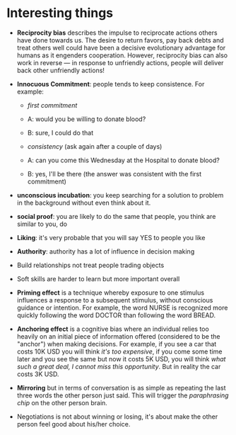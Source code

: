 # Interesting things

- **Reciprocity bias** describes the impulse to reciprocate actions others have done towards us. The desire to return favors, pay back debts and treat others well could have been a decisive evolutionary advantage for humans as it engenders cooperation. However, reciprocity bias can also work in reverse — in response to unfriendly actions, people will deliver back other unfriendly actions!

- **Innocuous Commitment**: people tends to keep consistence. For example:
    - _first commitment_
    - A: would you be willing to donate blood?
    - B: sure, I could do that

    - _consistency_ (ask again after a couple of days)
    - A: can you come this Wednesday at the Hospital to donate blood?
    - B: yes, I'll be there (the answer was consistent with the first commitment)

- **unconscious incubation**: you keep searching for a solution to problem in the background without even think about it. 

- **social proof**: you are likely to do the same that people, you think are similar to you, do

- **Liking**: it's very probable that you will say YES to people you like

- **Authority**: authority has a lot of influence in decision making

- Build relationships not treat people trading objects

- Soft skills are harder to learn but more important overall

- **Priming effect** is a technique whereby exposure to one stimulus influences a response to a subsequent stimulus, without conscious guidance or intention. For example, the word NURSE is recognized more quickly following the word DOCTOR than following the word BREAD. 

- **Anchoring effect** is a cognitive bias where an individual relies too heavily on an initial piece of information offered (considered to be the "anchor") when making decisions. For example, if you see a car that costs 10K USD you will think _it's too expensive_, if you come some time later and you see the same but now it costs 5K USD, you will think _what such a great deal, I cannot miss this opportunity_. But in reality the car costs 3K USD.

- **Mirroring** but in terms of conversation is as simple as repeating the last three words the other person just said. This will trigger the _paraphrasing chip_ on the other person brain.

- Negotiations is not about winning or losing, it's about make the other person feel good about his/her choice. 

